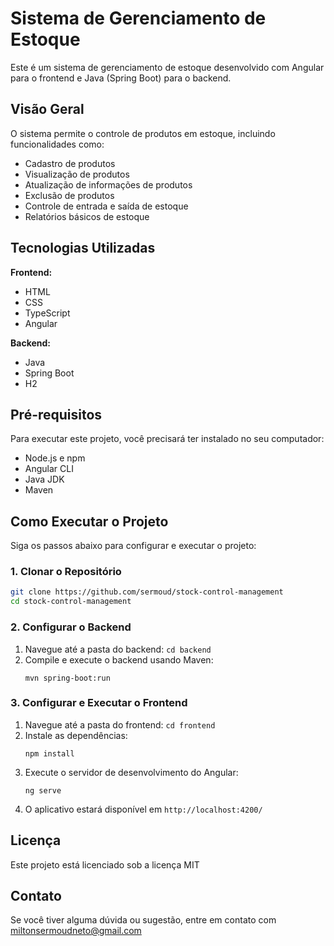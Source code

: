 # Sistema de Gerenciamento de Estoque

Este é um sistema de gerenciamento de estoque desenvolvido com Angular para o frontend e Java (Spring Boot) para o backend.

## Visão Geral

O sistema permite o controle de produtos em estoque, incluindo funcionalidades como:

- Cadastro de produtos
- Visualização de produtos
- Atualização de informações de produtos
- Exclusão de produtos
- Controle de entrada e saída de estoque
- Relatórios básicos de estoque

## Tecnologias Utilizadas

**Frontend:**

- HTML
- CSS
- TypeScript
- Angular

**Backend:**

- Java
- Spring Boot
- H2

## Pré-requisitos

Para executar este projeto, você precisará ter instalado no seu computador:

- Node.js e npm
- Angular CLI
- Java JDK
- Maven

## Como Executar o Projeto

Siga os passos abaixo para configurar e executar o projeto:

### 1. Clonar o Repositório

```bash
git clone https://github.com/sermoud/stock-control-management
cd stock-control-management
```

### 2. Configurar o Backend

1. Navegue até a pasta do backend: `cd backend`
2. Compile e execute o backend usando Maven:
   ```
   mvn spring-boot:run
   ```

### 3. Configurar e Executar o Frontend

1. Navegue até a pasta do frontend: `cd frontend`
2. Instale as dependências:
   ```
   npm install
   ```
3. Execute o servidor de desenvolvimento do Angular:
   ```
   ng serve
   ```
4. O aplicativo estará disponível em `http://localhost:4200/`

## Licença

Este projeto está licenciado sob a licença MIT

## Contato

Se você tiver alguma dúvida ou sugestão, entre em contato com miltonsermoudneto@gmail.com
